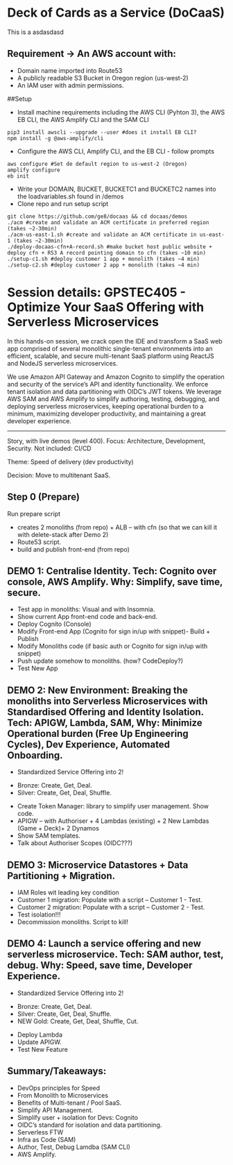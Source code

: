 # Deck of Cards as a Service (DoCaaS)
This is a asdasdasd

## Requirement -> An AWS account with:
* Domain name imported into Route53
* A publicly readable S3 Bucket in Oregon region (us-west-2)
* An IAM user with admin permissions.

##Setup
* Install machine requirements including the AWS CLI (Pyhton 3), the AWS EB CLI, the AWS Amplify CLI and the SAM CLI
```shell
pip3 install awscli --upgrade --user #does it install EB CLI?
npm install -g @aws-amplify/cli
```
* Configure the AWS CLI, Amplify CLI, and the EB CLI - follow prompts
```shell
aws configure #Set de default region to us-west-2 (Oregon)
amplify configure
eb init
```
* Write your DOMAIN, BUCKET, BUCKETC1 and BUCKETC2 names into the loadvariables.sh found in /demos
* Clone repo and run setup script
```shell
git clone https://github.com/ge8/docaas && cd docaas/demos
./acm #create and validate an ACM certificate in preferred region (takes ~2-30min)
./acm-us-east-1.sh #create and validate an ACM certificate in us-east-1 (takes ~2-30min)
./deploy-docaas-cfn+A-record.sh #make bucket host public website + deploy cfn + R53 A record pointing domain to cfn (takes ~10 min)
./setup-c1.sh #deploy customer 1 app + monolith (takes ~4 min)
./setup-c2.sh #deploy customer 2 app + monolith (takes ~4 min)
```

# Session details: GPSTEC405 - Optimize Your SaaS Offering with Serverless Microservices

In this hands-on session, we crack open the IDE and transform a SaaS web app comprised of several monolithic single-tenant environments into an efficient, scalable, and secure multi-tenant SaaS platform using ReactJS and NodeJS serverless microservices.

We use Amazon API Gateway and Amazon Cognito to simplify the operation and security of the service’s API and identity functionality. We enforce tenant isolation and data partitioning with OIDC’s JWT tokens. We leverage AWS SAM and AWS Amplify to simplify authoring, testing, debugging, and deploying serverless microservices, keeping operational burden to a minimum, maximizing developer productivity, and maintaining a great developer experience.

--------------------
Story, with live demos (level 400).
Focus: Architecture, Development, Security.
Not included: CI/CD

Theme: Speed of delivery (dev productivity)

Decision: Move to multitenant SaaS.

## Step 0 (Prepare)
Run prepare script
*	creates 2 monoliths (from repo) + ALB – with cfn (so that we can kill it with delete-stack after Demo 2)
*	Route53 script.
*	build and publish front-end (from repo)

## DEMO 1: Centralise Identity. Tech: Cognito over console, AWS Amplify. Why: Simplify, save time, secure.
*	Test app in monoliths: Visual and with Insomnia.
*	Show current App front-end code and back-end. 
*	Deploy Cognito (Console)
*	Modify Front-end App (Cognito for sign in/up with snippet)- Build + Publish
*	Modify Monoliths code (if basic auth or Cognito for sign in/up with snippet)
*	Push update somehow to monoliths. (how? CodeDeploy?)
*	Test New App

## DEMO 2: New Environment: Breaking the monoliths into Serverless Microservices with Standardised Offering and Identity Isolation. Tech: APIGW, Lambda, SAM, Why: Minimize Operational burden (Free Up Engineering Cycles), Dev Experience, Automated Onboarding.
* Standardized Service Offering into 2!
-	Bronze: Create, Get, Deal.
-	Silver: Create, Get, Deal, Shuffle.
* Create Token Manager: library to simplify user management. Show code.
* APIGW – with Authoriser + 4 Lambdas (existing) + 2 New Lambdas (Game + Deck)+ 2 Dynamos
*	Show SAM templates.
*	Talk about Authoriser Scopes (OIDC???)

## DEMO 3: Microservice Datastores + Data Partitioning + Migration.
*	IAM Roles wit leading key condition 
*	Customer 1 migration: Populate with a script – Customer 1 - Test.
*	Customer 2 migration: Populate with a script – Customer 2 - Test.
*	Test isolation!!!
*	Decommission monoliths.	Script to kill!

## DEMO 4: Launch a service offering and new serverless microservice. Tech: SAM author, test, debug. Why: Speed, save time, Developer Experience.
* Standardized Service Offering into 2!
-	Bronze: Create, Get, Deal.
-	Silver: Create, Get, Deal, Shuffle.
-	NEW Gold: Create, Get, Deal, Shuffle, Cut.
*	Deploy Lambda
*	Update APIGW.
*	Test New Feature


## Summary/Takeaways:
*	DevOps principles for Speed
*	From Monolith to Microservices
*	Benefits of Multi-tenant / Pool SaaS.
*	Simplify API Management.
*	Simplify user + isolation for Devs: Cognito
*	OIDC’s standard for isolation and data partitioning.
*	Serverless FTW
*	Infra as Code (SAM)
*	Author, Test, Debug Lamdba (SAM CLI)
*	AWS Amplify.

